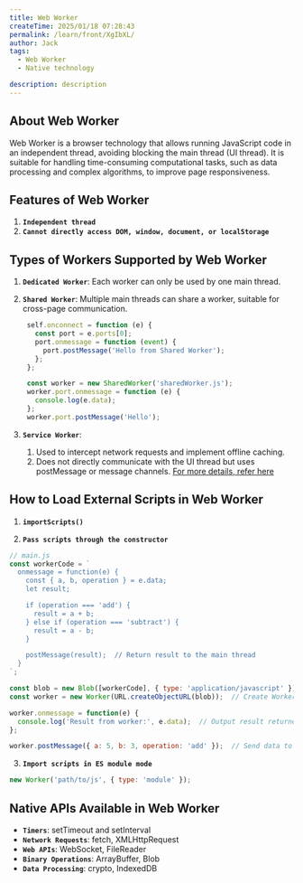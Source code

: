 ```yaml
---
title: Web Worker
createTime: 2025/01/18 07:28:43
permalink: /learn/front/XgIbXL/
author: Jack
tags:
  - Web Worker
  - Native technology

description: description
---
```


## About Web Worker

Web Worker is a browser technology that allows running JavaScript code in an independent thread, avoiding blocking the main thread (UI thread). It is suitable for handling time-consuming computational tasks, such as data processing and complex algorithms, to improve page responsiveness.

## Features of Web Worker

1. **`Independent thread`**
2. **`Cannot directly access DOM, window, document, or localStorage`**

## Types of Workers Supported by Web Worker

1. **`Dedicated Worker`**: Each worker can only be used by one main thread.

2. **`Shared Worker`**: Multiple main threads can share a worker, suitable for cross-page communication.
   ```JavaScript
    self.onconnect = function (e) {
      const port = e.ports[0];
      port.onmessage = function (event) {
        port.postMessage('Hello from Shared Worker');
      };
    };

    const worker = new SharedWorker('sharedWorker.js');
    worker.port.onmessage = function (e) {
      console.log(e.data);
    };
    worker.port.postMessage('Hello');
   ```

3. **`Service Worker`**:  
   1. Used to intercept network requests and implement offline caching.
   2. Does not directly communicate with the UI thread but uses postMessage or message channels.
   [For more details, refer here](/learn/front/gi23I/)

## How to Load External Scripts in Web Worker

1. **`importScripts()`**

2. **`Pass scripts through the constructor`**

```JavaScript
// main.js
const workerCode = `
  onmessage = function(e) {
    const { a, b, operation } = e.data;
    let result;

    if (operation === 'add') {
      result = a + b;
    } else if (operation === 'subtract') {
      result = a - b;
    }

    postMessage(result);  // Return result to the main thread
  }
`;

const blob = new Blob([workerCode], { type: 'application/javascript' });  // Create Blob object
const worker = new Worker(URL.createObjectURL(blob));  // Create Worker instance using Blob

worker.onmessage = function(e) {
  console.log('Result from worker:', e.data);  // Output result returned by Worker
};

worker.postMessage({ a: 5, b: 3, operation: 'add' });  // Send data to Worker
```

3. **`Import scripts in ES module mode`**

```JavaScript
new Worker('path/to/js', { type: 'module' });
```

## Native APIs Available in Web Worker

- **`Timers`**: setTimeout and setInterval
- **`Network Requests`**: fetch, XMLHttpRequest
- **`Web APIs`**: WebSocket, FileReader
- **`Binary Operations`**: ArrayBuffer, Blob
- **`Data Processing`**: crypto, IndexedDB